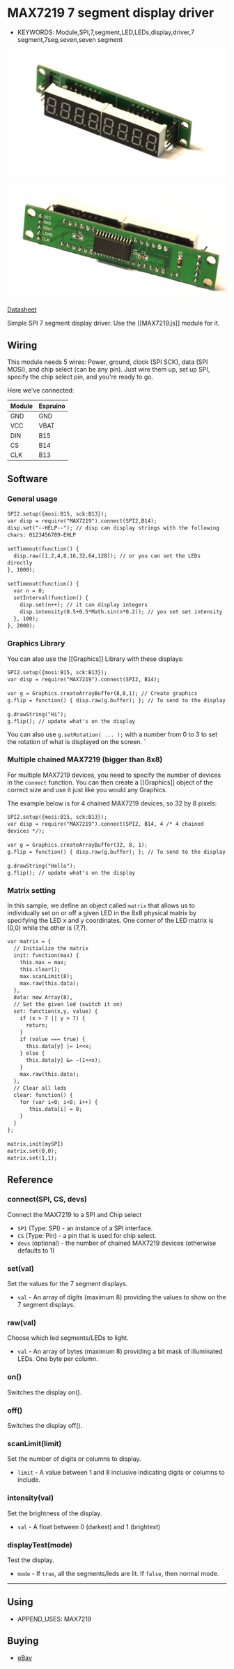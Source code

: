 <!--- Copyright (c) 2013 Gordon Williams, Pur3 Ltd. See the file LICENSE for copying permission. -->
MAX7219 7 segment display driver
=======================

* KEYWORDS: Module,SPI,7,segment,LED,LEDs,display,driver,7 segment,7seg,seven,seven segment

![MAX7219 Module Front](MAX7219/front.jpg)

![MAX7219 Module Back](MAX7219/back.jpg)

[Datasheet](/datasheets/MAX7219.pdf)

Simple SPI 7 segment display driver. Use the [[MAX7219.js]] module for it.

Wiring
-----

This module needs 5 wires: Power, ground, clock (SPI SCK), data (SPI MOSI), and chip select (can be any pin). Just wire them up, set up SPI, specify the chip select pin, and you're ready to go.

Here we've connected:

|  Module   |   Espruino  |
|-----------|-------------|
| GND       | GND         |
| VCC       | VBAT        |
| DIN       | B15         |
| CS        | B14         |
| CLK       | B13         |

Software
-------

### General usage

```
SPI2.setup({mosi:B15, sck:B13});
var disp = require("MAX7219").connect(SPI2,B14);
disp.set("--HELP--"); // disp can display strings with the following chars: 0123456789-EHLP

setTimeout(function() {
  disp.raw([1,2,4,8,16,32,64,128]); // or you can set the LEDs directly
}, 1000);

setTimeout(function() {
  var n = 0;
  setInterval(function() {
    disp.set(n++); // it can display integers
    disp.intensity(0.5+0.5*Math.sin(n*0.2)); // you set set intensity
  }, 100);
}, 2000);
```

### Graphics Library

You can also use the [[Graphics]] Library with these displays:

```
SPI2.setup({mosi:B15, sck:B13});
var disp = require("MAX7219").connect(SPI2, B14);

var g = Graphics.createArrayBuffer(8,8,1); // Create graphics
g.flip = function() { disp.raw(g.buffer); }; // To send to the display

g.drawString("Hi");
g.flip(); // update what's on the display
```

You can also use `g.setRotation( ... );` with a number from 0 to 3 to set the rotation of what is displayed on the screen.
`

### Multiple chained MAX7219 (bigger than 8x8)

For multiple MAX7219 devices, you need to specify the number of devices in the `connect` function. You can then create a [[Graphics]] object of the correct size and use it just like you would any Graphics.

The example below is for 4 chained MAX7219 devices, so 32 by 8 pixels:

```
SPI2.setup({mosi:B15, sck:B13});
var disp = require("MAX7219").connect(SPI2, B14, 4 /* 4 chained devices */);

var g = Graphics.createArrayBuffer(32, 8, 1);
g.flip = function() { disp.raw(g.buffer); }; // To send to the display

g.drawString("Hello");
g.flip(); // update what's on the display
```

### Matrix setting

In this sample, we define an object called `matrix` that allows us to individually set on or off
a given LED in the 8x8 physical matrix by specifying the LED x and y coordinates. One corner of
the LED matrix is (0,0) while the other is (7,7).

```
var matrix = {
  // Initialize the matrix
  init: function(max) {
    this.max = max;
    this.clear();
    max.scanLimit(8);
    max.raw(this.data);
  },
  data: new Array(8),
  // Set the given led (switch it on)
  set: function(x,y, value) {
    if (x > 7 || y > 7) {
      return;
    }
    if (value === true) {
      this.data[y] |= 1<<x;
    } else {
      this.data[y] &= ~(1<<x);
    }
    max.raw(this.data);
  },
  // Clear all leds
  clear: function() {
    for (var i=0; i<8; i++) {
       this.data[i] = 0;
    }
  }
};

matrix.init(mySPI)
matrix.set(0,0);
matrix.set(1,1);
```


Reference
--------

### connect(SPI, CS, devs)

Connect the MAX7219 to a SPI and Chip select

* `SPI` (Type: SPI) - an instance of a SPI interface.
* `CS` (Type: Pin) - a pin that is used for chip select. 
* `devs` (optional) - the number of chained MAX7219 devices (otherwise defaults to 1)

### set(val)

Set the values for the 7 segment displays.

* `val` - An array of digits (maximum 8) providing the values to show on the 7 segment displays.


### raw(val)

Choose which led segments/LEDs to light.

* `val` - An array of bytes (maximum 8) providing a bit mask of illuminated LEDs.  One byte per column.


### on()

Switches the display on().


### off()

Switches the display off().

### scanLimit(limit)

Set the number of digits or columns to display.  

* `limit` - A value between 1 and 8 inclusive indicating digits or columns to include.

### intensity(val)

Set the brightness of the display.

* `val` - A float between 0 (darkest) and 1 (brightest)

### displayTest(mode)

Test the display.

* `mode` - If `true`, all the segments/leds are lit.   If `false`, then normal mode.

----




Using 
-----

* APPEND_USES: MAX7219

Buying
-----

* [eBay](http://www.ebay.com/sch/i.html?_nkw=MAX7219)
